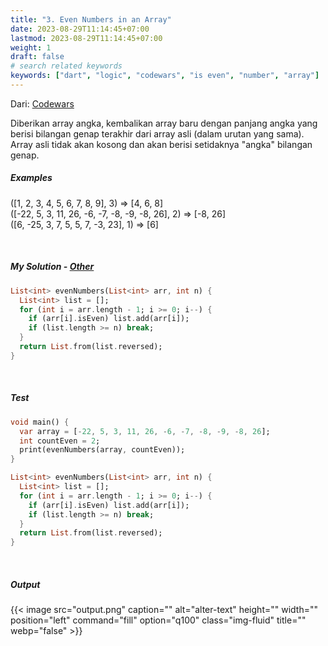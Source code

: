 ```yaml
---
title: "3. Even Numbers in an Array"
date: 2023-08-29T11:14:45+07:00
lastmod: 2023-08-29T11:14:45+07:00
weight: 1
draft: false
# search related keywords
keywords: ["dart", "logic", "codewars", "is even", "number", "array"]
---
```


Dari: [Codewars](https://www.codewars.com/kata/5a431c0de1ce0ec33a00000c/dart)

Diberikan array angka, kembalikan array baru dengan panjang angka yang berisi bilangan genap terakhir dari array asli (dalam urutan yang sama). Array asli tidak akan kosong dan akan berisi setidaknya "angka" bilangan genap.

##### Examples

([1, 2, 3, 4, 5, 6, 7, 8, 9], 3) => [4, 6, 8]\
([-22, 5, 3, 11, 26, -6, -7, -8, -9, -8, 26], 2) => [-8, 26]\
([6, -25, 3, 7, 5, 5, 7, -3, 23], 1) => [6]

<br>

##### My Solution - [Other](https://www.codewars.com/kata/5a431c0de1ce0ec33a00000c/solutions/dart)

```dart
List<int> evenNumbers(List<int> arr, int n) {
  List<int> list = [];
  for (int i = arr.length - 1; i >= 0; i--) {
    if (arr[i].isEven) list.add(arr[i]);
    if (list.length >= n) break;
  }
  return List.from(list.reversed);
}
```

<br>

##### Test

```dart
void main() {
  var array = [-22, 5, 3, 11, 26, -6, -7, -8, -9, -8, 26];
  int countEven = 2;
  print(evenNumbers(array, countEven));
}

List<int> evenNumbers(List<int> arr, int n) {
  List<int> list = [];
  for (int i = arr.length - 1; i >= 0; i--) {
    if (arr[i].isEven) list.add(arr[i]);
    if (list.length >= n) break;
  }
  return List.from(list.reversed);
}
```

<br>

##### Output

{{< image src="output.png" caption="" alt="alter-text" height="" width="" position="left" command="fill" option="q100" class="img-fluid" title=""  webp="false" >}}

<br>
